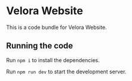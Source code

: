
  # Velora Website

  This is a code bundle for Velora Website.

  ## Running the code

  Run `npm i` to install the dependencies.

  Run `npm run dev` to start the development server.
  